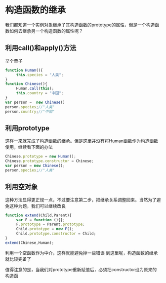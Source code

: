 # 构造函数的继承

我们都知道一个实例对象继承了其构造函数的prototype的属性，但是一个构造函数如何去继承另一个构造函数的属性呢？

## 利用call()和apply()方法

举个栗子

``` javascript
function Human(){
     this.species = "人类";
}
function Chinese(){
     Human.call(this);
     this.country = "中国";
}
var person =  new Chinese()
person.species;//"人类"
person.country;//"中国"
```

## 利用prototype

这样一来就完成了构造函数的继承。但是这里并没有将Human函数作为构造函数使用，继续看下面的办法

``` javascript
Chinese.prototype = new Human();
Chinese.prototype.constructor = Chinese;
var person = new Chinese();
person.species;//"人类"
```

## 利用空对象

这种方法显得更正规一点，不过要注意第二步，把继承关系调整回来。当然为了避免这种为题，我们可以继续改良

``` javascript
function extend(Child,Parent){
     var F = function (){};
     F.prototype = Parent.prototype;
     Child.prototype = new F();
     Child.prototype.constructor = Child;
}
extend(Chinese,Human);
```

利用一个空函数作为中介，这样就能避免掉一些错误
到这里呢，构造函数的继承就比较完备了

值得注意的是，当我们对prototype重新赋值后，必须把constructor设为原来的构造函